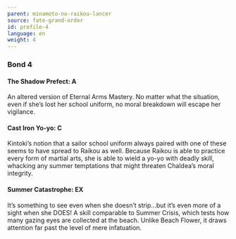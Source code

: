 ```yaml
---
parent: minamoto-no-raikou-lancer
source: fate-grand-order
id: profile-4
language: en
weight: 4
---
```


### Bond 4

#### The Shadow Prefect: A

An altered version of Eternal Arms Mastery.
No matter what the situation, even if she’s lost her school uniform, no moral breakdown will escape her vigilance. 

#### Cast Iron Yo-yo: C

Kintoki’s notion that a sailor school uniform always paired with one of these seems to have spread to Raikou as well.
Because Raikou is able to practice every form of martial arts, she is able to wield a yo-yo with deadly skill, whacking any summer temptations that might threaten Chaldea’s moral integrity.

#### Summer Catastrophe: EX

It’s something to see even when she doesn’t strip…but it’s even more of a sight when she DOES!
A skill comparable to Summer Crisis, which tests how many gazing eyes are collected at the beach. Unlike Beach Flower, it draws attention far past the level of mere infatuation.
